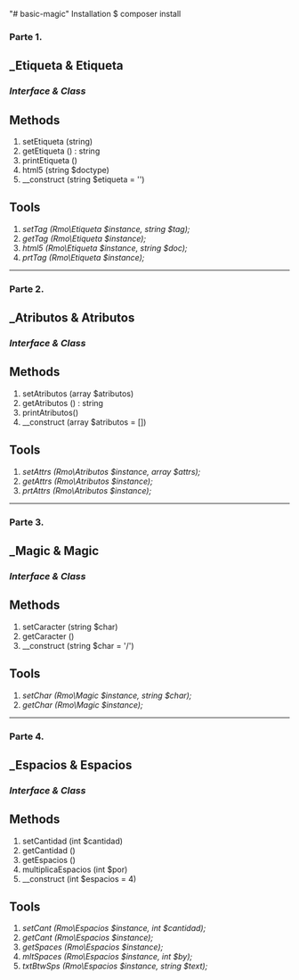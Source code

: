 "# basic-magic"  Installation $ composer install

<h3>Parte 1.</h3>

<h2>_Etiqueta & Etiqueta</h2>
<h3><em>Interface & Class</em></h3>

<h2>Methods</h2>

<ol>
    <li>setEtiqueta (string)</li>
    <li>getEtiqueta () : string</li>
    <li>printEtiqueta ()</li>
    <li>html5 (string $doctype)</li>
    <li>__construct (string $etiqueta = '')</li>
</ol>

<h2>Tools</h2>

<ol>
    <li><i>setTag (Rmo\Etiqueta $instance, string $tag);</i></li>
    <li><i>getTag (Rmo\Etiqueta $instance);</i></li>
    <li><i>html5 (Rmo\Etiqueta $instance, string $doc);</i></li>
    <li><i>prtTag (Rmo\Etiqueta $instance);</i></li>
</ol>

<hr>

<h3>Parte 2.</h3>

<h2>_Atributos & Atributos</h2>
<h3><em>Interface & Class</em></h3>

<h2>Methods</h2>

<ol>
    <li>setAtributos (array $atributos)</li>
    <li>getAtributos () : string</li>
    <li>printAtributos()</li>
    <li>__construct (array $atributos = [])</li>
</ol>

<h2>Tools</h2>

<ol>
    <li><i>setAttrs (Rmo\Atributos $instance, array $attrs);</i></li>
    <li><i>getAttrs (Rmo\Atributos $instance);</i></li>
    <li><i>prtAttrs (Rmo\Atributos $instance);</i></li>
</ol>

<hr>

<h3>Parte 3.</h3>

<h2>_Magic & Magic</h2>
<h3><em>Interface & Class</em></h3>

<h2>Methods</h2>

<ol>
    <li>setCaracter (string $char)</li>
    <li>getCaracter ()</li>
    <li>__construct (string $char = '/')</li>
</ol>

<h2>Tools</h2>

<ol>
    <li><i>setChar (Rmo\Magic $instance, string $char);</i></li>
    <li><i>getChar (Rmo\Magic $instance);</i></li>
</ol>

<hr>

<h3>Parte 4.</h3>

<h2>_Espacios & Espacios</h2>
<h3><em>Interface & Class</em></h3>

<h2>Methods</h2>

<ol>
    <li>setCantidad (int $cantidad)</li>
    <li>getCantidad ()</li>
    <li>getEspacios ()</li>
    <li>multiplicaEspacios (int $por)</li>
    <li>__construct (int $espacios = 4)</li>
</ol>

<h2>Tools</h2>

<ol>
    <li><i>setCant (Rmo\Espacios $instance, int $cantidad);</i></li>
    <li><i>getCant (Rmo\Espacios $instance);</i></li>
    <li><i>getSpaces (Rmo\Espacios $instance);</i></li>
    <li><i>mltSpaces (Rmo\Espacios $instance, int $by);</i></li>
    <li><i>txtBtwSps (Rmo\Espacios $instance, string $text);</i></li>
</ol>